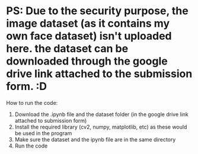 
# PS: Due to the security purpose, the image dataset (as it contains my own face dataset) isn't uploaded here. the dataset can be downloaded through the google drive link attached to the submission form. :D

How to run the code:
1. Download the .ipynb file and the dataset folder (in the google drive link attached to submission form)
2. Install the required library (cv2, numpy, matplotlib, etc) as these would be used in the program
3. Make sure the dataset and the ipynb file are in the same directory
4. Run the code 
